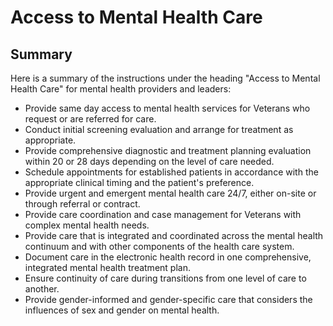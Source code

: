 # Access to Mental Health Care

## Summary

Here is a summary of the instructions under the heading "Access to Mental Health Care" for mental health providers and leaders:

-	Provide same day access to mental health services for Veterans who request or are referred for care.
-	Conduct initial screening evaluation and arrange for treatment as appropriate.
-	Provide comprehensive diagnostic and treatment planning evaluation within 20 or 28 days depending on the level of care needed.
-	Schedule appointments for established patients in accordance with the appropriate clinical timing and the patient's preference.
-	Provide urgent and emergent mental health care 24/7, either on-site or through referral or contract.
-	Provide care coordination and case management for Veterans with complex mental health needs.
-	Provide care that is integrated and coordinated across the mental health continuum and with other components of the health care system.
-	Document care in the electronic health record in one comprehensive, integrated mental health treatment plan.
-	Ensure continuity of care during transitions from one level of care to another.
-	Provide gender-informed and gender-specific care that considers the influences of sex and gender on mental health.
